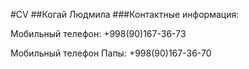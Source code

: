 #CV
##Когай Людмила
###Контактные информация:

Мобильный телефон: +998(90)167-36-73

Мобильный телефон Папы: +998(90)167-36-70
